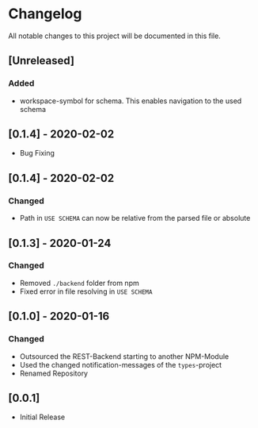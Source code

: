# Changelog

All notable changes to this project will be documented in this file.

## [Unreleased]

### Added

- workspace-symbol for schema. This enables navigation to the used schema

## [0.1.4] - 2020-02-02

- Bug Fixing

## [0.1.4] - 2020-02-02

### Changed

- Path in `USE SCHEMA` can now be relative from the parsed file or absolute

## [0.1.3] - 2020-01-24

### Changed

- Removed `./backend` folder from npm
- Fixed error in file resolving in `USE SCHEMA`

## [0.1.0] - 2020-01-16

### Changed

- Outsourced the REST-Backend starting to another NPM-Module
- Used the changed notification-messages of the `types`-project
- Renamed Repository

## [0.0.1]

- Initial Release
